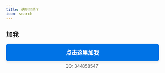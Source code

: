 ```yaml
---
title: 遇到问题？
icon: search
---
```


## 加我

<InfoCard>
  <a href="https://qm.qq.com/q/2sVYgBgTa0" target="_blank" style="display: block; text-align: center; padding: 16px; 
            background-color: #0073e6; color: white; font-size: 18px; font-weight: bold; 
            border-radius: 8px; text-decoration: none; transition: transform 0.3s ease; box-shadow: 0 4px 8px rgba(0, 0, 0, 0.1);">
    点击这里加我
  </a>
  <p style="text-align: center; font-size: 14px; color: #555; margin-top: 8px;">QQ: 3448585471</p>
</InfoCard>

<style>
a:hover {
    transform: scale(1.05); /* 鼠标悬浮时按钮略微放大 */
}
</style>